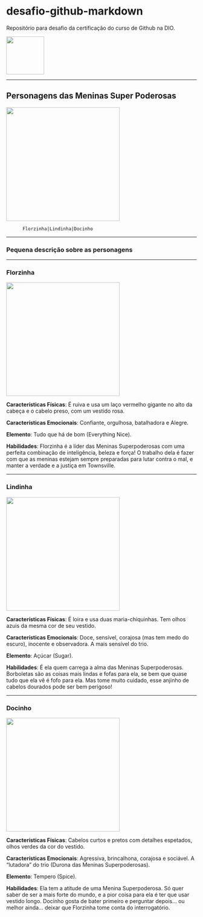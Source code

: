 # desafio-github-markdown
Repositório para desafio da certificação do curso de Github na DIO.

<img src="https://cdn.jsdelivr.net/gh/devicons/devicon@latest/icons/github/github-original.svg" width="100px">

-----
## Personagens das Meninas Super Poderosas 


<img src="https://imgsapp2.correiobraziliense.com.br/app/noticia_127983242361/2016/04/30/529865/20160430114847411945a.jpg" width="300px">

          Florzinha|Lindinha|Docinho

------

### **Pequena descrição sobre as personagens**

-----

### **Florzinha**

<img src= "https://i.pinimg.com/736x/d6/2a/36/d62a3682a6ba2e59f394fc835452d547.jpg" width="300px">

**Características Físicas**: É ruiva e usa um laço vermelho gigante no alto da cabeça e o cabelo preso, com um vestido rosa.

**Características Emocionais**: Confiante, orgulhosa, batalhadora e Alegre.

**Elemento**: Tudo que há de bom (Everything Nice).

**Habilidades**: Florzinha é a líder das Meninas Superpoderosas com uma perfeita combinação de inteligência, beleza e força! O trabalho dela é fazer com que as meninas estejam sempre preparadas para lutar contra o mal, e manter a verdade e a justiça em Townsville.

----

### **Lindinha**

<img src= "https://i.pinimg.com/736x/54/9c/73/549c735212b4ebee65f6ff1f18e96fc5.jpg" width="300px">

**Características Físicas**:  É loira e usa duas maria-chiquinhas. Tem olhos azuis da mesma cor de seu vestido.

**Características Emocionais**: Doce, sensível, corajosa (mas tem medo do escuro), inocente e observadora. A mais sensível do trio.

**Elemento**: Açúcar (Sugar).

**Habilidades**: É ela quem carrega a alma das Meninas Superpoderosas. Borboletas são as coisas mais lindas e fofas para ela, se bem que quase tudo que ela vê é fofo para ela. Mas tome muito cuidado, esse anjinho de cabelos dourados pode ser bem perigoso!

----

### **Docinho**

<img src= "https://i.pinimg.com/736x/22/79/94/227994adaddd42f83cba7f669939de8b.jpg" width="300px">

**Características Físicas**:  Cabelos curtos e pretos com detalhes espetados, olhos verdes da cor do vestido.

**Características Emocionais**: Agressiva, brincalhona, corajosa e sociável. A “lutadora” do trio (Durona das Meninas Superpoderosas).

**Elemento**: Tempero (Spice).

**Habilidades**: Ela tem a atitude de uma Menina Superpoderosa. Só quer saber de ser a mais forte do mundo, e a pior coisa para ela é ter que usar vestido longo. Docinho gosta de bater primeiro e perguntar depois... ou melhor ainda... deixar que Florzinha tome conta do interrogatório.
